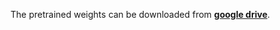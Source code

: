 The pretrained weights can be downloaded from **[google drive](https://drive.google.com/drive/folders/1hJH21PAg7ljI1B_FF-psoxZn2d-D9kKM?usp=sharing)**.
